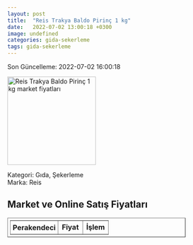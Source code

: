 ```yaml
---
layout: post
title:  "Reis Trakya Baldo Pirinç 1 kg"
date:   2022-07-02 13:00:18 +0300
image: undefined
categories: gida-sekerleme
tags: gida-sekerleme
---
```


Son Güncelleme: 2022-07-02 16:00:18

<img src="undefined" width="200" alt="Reis Trakya Baldo Pirinç 1 kg market fiyatları" />

Kategori: Gıda, Şekerleme
<br />
Marka: Reis

<h2>Market ve Online Satış Fiyatları</h2>

<table border="1" style="padding: 5px;width:80%;">
  <tr>
    <td style="padding: 5px;"><strong>Perakendeci</strong></td>
    <td><strong>Fiyat</strong></td>
    <td><strong>İşlem</strong></td>
  </tr>
  
</table>
